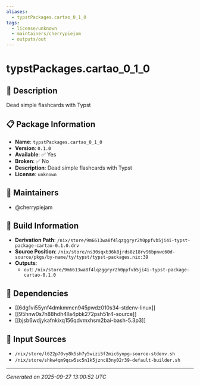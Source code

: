 ```yaml
---
aliases:
  - typstPackages.cartao_0_1_0
tags:
  - license/unknown
  - maintainers/cherrypiejam
  - outputs/out
---
```


# typstPackages.cartao_0_1_0

## 📝 Description

Dead simple flashcards with Typst

## 📋 Package Information

- **Name**: `typstPackages.cartao_0_1_0`
- **Version**: `0.1.0`
- **Available**: ✅ Yes
- **Broken**: ✅ No
- **Description**: Dead simple flashcards with Typst
- **License**: `unknown`
## 👥 Maintainers

- @cherrypiejam


## 🔧 Build Information

- **Derivation Path**: `/nix/store/9m6613wa8f4lqzggryr2h0ppfvb5ji4i-typst-package-cartao-0.1.0.drv`
- **Source Position**: `/nix/store/ns30sqxb36k8jrds8z18rv96bpnwc60d-source/pkgs/by-name/ty/typst/typst-packages.nix:39`
- **Outputs**:
  - `out`:  `/nix/store/9m6613wa8f4lqzggryr2h0ppfvb5ji4i-typst-package-cartao-0.1.0`

## 🔗 Dependencies

- [[6dg1vi55ynf4dmkmmcn945pwdz010s34-stdenv-linux]]
- [[95hnw0s7n88hdh4lla4pbk272psh51r4-source]]
- [[bjsb6wdjykafnkixq156qdvmxhsm2bai-bash-5.3p3]]

## 📁 Input Sources

- `/nix/store/l622p70vy8k5sh7y5wizi5f2mic6ynpg-source-stdenv.sh`
- `/nix/store/shkw4qm9qcw5sc5n1k5jznc83ny02r39-default-builder.sh`

---
*Generated on 2025-09-27 13:00:52 UTC*
